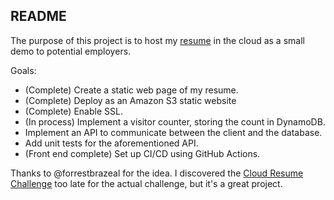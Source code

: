 ## README

The purpose of this project is to host my [resume](https://east-developer-resume.s3.amazonaws.com/east-developer-resume/resume.html) in the cloud as a small demo to potential employers. 

Goals:
* (Complete) Create a static web page of my resume.
* (Complete) Deploy as an Amazon S3 static website
* (Complete) Enable SSL. 
* (In process) Implement a visitor counter, storing the count in DynamoDB.
* Implement an API to communicate between the client and the database.
* Add unit tests for the aforementioned API.
* (Front end complete) Set up CI/CD using GitHub Actions.

Thanks to @forrestbrazeal for the idea. I discovered the [Cloud Resume Challenge](https://forrestbrazeal.com/2020/04/23/the-cloud-resume-challenge/)
too late for the actual challenge, but it's a great project.